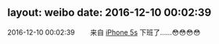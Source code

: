 layout: weibo
date: 2016-12-10 00:02:39
---
2016-12-10 00:02:39  &nbsp;&nbsp;&nbsp;&nbsp;&nbsp;&nbsp; 来自 <a href="sinaweibo://customweibosource" rel="nofollow">iPhone 5s</a>
下班了……😳😳😳😳 ​​​
